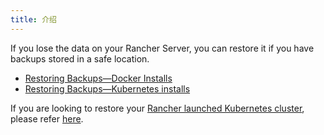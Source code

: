 ```yaml
---
title: 介绍
---
```


If you lose the data on your Rancher Server, you can restore it if you have backups stored in a safe location.

* [Restoring Backups—Docker Installs](/docs/backups/restorations/single-node-restoration/)
* [Restoring Backups—Kubernetes installs](/docs/backups/restorations/ha-restoration/)

If you are looking to restore your [Rancher launched Kubernetes cluster](/docs/cluster-provisioning/rke-clusters/), please refer [here](/docs/cluster-admin/restoring-etcd/).

